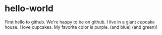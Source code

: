 # hello-world
First hello to github.
We're happy to be on github. 
I live in a giant cupcake house.
I love cupcakes. 
My favorite color is purple. (and blue) (and green)!
